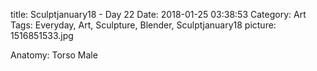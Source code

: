 title: Sculptjanuary18 - Day 22
Date: 2018-01-25 03:38:53
Category: Art
Tags: Everyday, Art, Sculpture, Blender, Sculptjanuary18
picture: 1516851533.jpg

Anatomy: Torso Male
